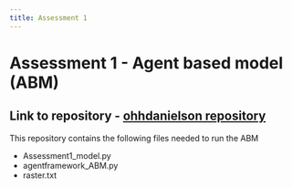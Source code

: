 ```yaml
---
title: Assessment 1
---
```



# Assessment 1 - Agent based model (ABM)



## **Link to repository** - [ohhdanielson repository](https://github.com/ohhdanielson/ohhdanielson.github.io)

This repository contains the following files needed to run the ABM

- Assessment1_model.py
- agentframework_ABM.py
- raster.txt

